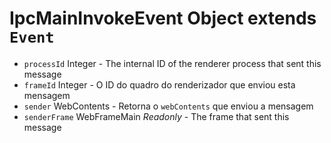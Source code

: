 # IpcMainInvokeEvent Object extends `Event`

* `processId` Integer - The internal ID of the renderer process that sent this message
* `frameId` Integer - O ID do quadro do renderizador que enviou esta mensagem
* `sender` WebContents - Retorna o `webContents` que enviou a mensagem
* `senderFrame` WebFrameMain _Readonly_ - The frame that sent this message
